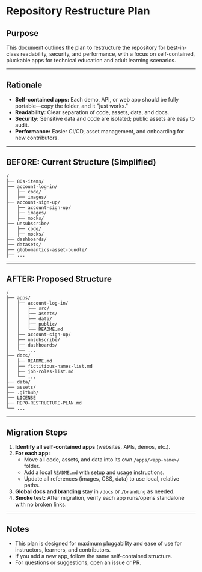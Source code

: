 # Repository Restructure Plan

## Purpose

This document outlines the plan to restructure the repository for best-in-class readability, security, and performance, with a focus on self-contained, pluckable apps for technical education and adult learning scenarios.

---

## Rationale
- **Self-contained apps:** Each demo, API, or web app should be fully portable—copy the folder, and it "just works."
- **Readability:** Clear separation of code, assets, data, and docs.
- **Security:** Sensitive data and code are isolated; public assets are easy to audit.
- **Performance:** Easier CI/CD, asset management, and onboarding for new contributors.

---

## BEFORE: Current Structure (Simplified)

```plaintext
/
├── 80s-items/
├── account-log-in/
│   ├── code/
│   ├── images/
├── account-sign-up/
│   ├── account-sign-up/
│   ├── images/
│   ├── mocks/
├── unsubscribe/
│   ├── code/
│   ├── mocks/
├── dashboards/
├── datasets/
├── globomantics-asset-bundle/
├── ...
```

---

## AFTER: Proposed Structure

```plaintext
/
├── apps/
│   ├── account-log-in/
│   │   ├── src/
│   │   ├── assets/
│   │   ├── data/
│   │   ├── public/
│   │   └── README.md
│   ├── account-sign-up/
│   ├── unsubscribe/
│   ├── dashboards/
│   └── ...
├── docs/
│   ├── README.md
│   ├── fictitious-names-list.md
│   ├── job-roles-list.md
│   └── ...
├── data/
├── assets/
├── .github/
├── LICENSE
├── REPO-RESTRUCTURE-PLAN.md
└── ...
```

---

## Migration Steps
1. **Identify all self-contained apps** (websites, APIs, demos, etc.).
2. **For each app:**
   - Move all code, assets, and data into its own `/apps/<app-name>/` folder.
   - Add a local `README.md` with setup and usage instructions.
   - Update all references (images, CSS, data) to use local, relative paths.
3. **Global docs and branding** stay in `/docs` or `/branding` as needed.
4. **Smoke test:** After migration, verify each app runs/opens standalone with no broken links.

---

## Notes
- This plan is designed for maximum pluggability and ease of use for instructors, learners, and contributors.
- If you add a new app, follow the same self-contained structure.
- For questions or suggestions, open an issue or PR. 